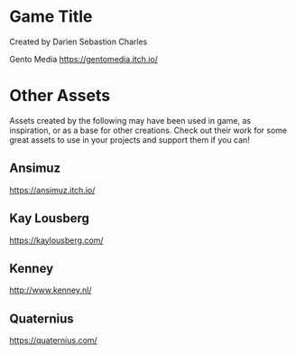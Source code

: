 # Game Title
Created by Darien Sebastion Charles

Gento Media
https://gentomedia.itch.io/

# Other Assets
Assets created by the following may have been used in game, as inspiration, or as a base for other creations. Check out their work for some great assets to use in your projects and support them if you can!

## Ansimuz
https://ansimuz.itch.io/

## Kay Lousberg
https://kaylousberg.com/

## Kenney
http://www.kenney.nl/

## Quaternius
https://quaternius.com/
